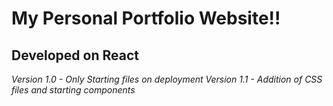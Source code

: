 # My Personal Portfolio Website!!

## Developed on React

*Version 1.0 - Only Starting files on deployment*
*Version 1.1 - Addition of CSS files and starting components*
